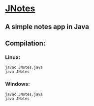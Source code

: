 # <u><b>JNotes</b></u>

## A simple notes app in Java 

## <b>Compilation:</b>

### Linux:

```
javac JNotes.java
java JNotes
```

### Windows:

```
javac JNotes.java
java JNotes
```
